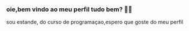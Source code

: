 ### oie,bem vindo ao meu perfil tudo bem? 🌼🌻
sou estande, do curso de programaçao,espero que goste do meu perfil

<!--
**sartorihisa/sartorihisa** is a ✨ _special_ ✨ repository because its `README.md` (this file) appears on your GitHub profile.
Here are some ideas to get you started:

- 🔭 I’m currently working on ...
- 🌱 I’m currently learning ...
- 👯 I’m looking to collaborate on ...
- 🤔 I’m looking for help with ...
- 💬 Ask me about ...
- 📫 How to reach me: ...
- 😄 Pronouns: ...
- ⚡ Fun fact: ...
-->
